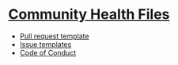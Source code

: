 [Community Health Files](https://docs.github.com/en/communities/setting-up-your-project-for-healthy-contributions/creating-a-default-community-health-file)
======================

- [Pull request template](./pull_request_template.md)
- [Issue templates](.github/ISSUE_TEMPLATE)
- [Code of Conduct](./CODE_OF_CONDUCT.md)
